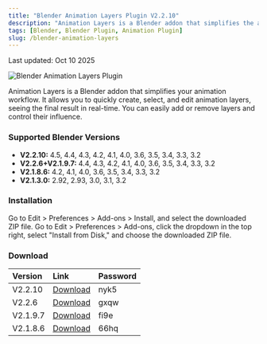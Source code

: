```yaml
---
title: "Blender Animation Layers Plugin V2.2.10"
description: "Animation Layers is a Blender addon that simplifies the animation workflow by allowing you to work with layers, similar to workflows in other animation software."
tags: [Blender, Blender Plugin, Animation Plugin]
slug: /blender-animation-layers
---
```


Last updated: Oct 10 2025

![Blender Animation Layers Plugin](https://www.gfxcamp.com/wp-content/uploads/2022/09/Animation-Layers.jpg)

Animation Layers is a Blender addon that simplifies your animation workflow. It allows you to quickly create, select, and edit animation layers, seeing the final result in real-time. You can easily add or remove layers and control their influence.

### Supported Blender Versions

- **V2.2.10:** 4.5, 4.4, 4.3, 4.2, 4.1, 4.0, 3.6, 3.5, 3.4, 3.3, 3.2
- **V2.2.6+V2.1.9.7:** 4.4, 4.3, 4.2, 4.1, 4.0, 3.6, 3.5, 3.4, 3.3, 3.2
- **V2.1.8.6:** 4.2, 4.1, 4.0, 3.6, 3.5, 3.4, 3.3, 3.2
- **V2.1.3.0:** 2.92, 2.93, 3.0, 3.1, 3.2

### Installation

<Tabs>
<TabItem value="blender4" label="Blender 4.0 or Lower">
Go to Edit > Preferences > Add-ons > Install, and select the downloaded ZIP file.
</TabItem>
<TabItem value="blender4.1" label="Blender 4.1 or Higher">
Go to Edit > Preferences > Add-ons, click the dropdown in the top right, select "Install from Disk," and choose the downloaded ZIP file.
</TabItem>
</Tabs>

### Download

| Version | Link | Password |
| :--- | :--- | :--- |
| V2.2.10 | [Download](https://pan.baidu.com/s/1rGyCMpGOWv3EK88BOyG2Dw?pwd=nyk5) | nyk5 |
| V2.2.6 | [Download](https://pan.baidu.com/s/1YrN5pqvNWWSfWhXQZDLpIA?pwd=gxqw) | gxqw |
| V2.1.9.7 | [Download](https://pan.baidu.com/s/1j5J1UMfHVMwHgGD8VvnbcA?pwd=fi9e) | fi9e |
| V2.1.8.6 | [Download](https://pan.baidu.com/s/1DqAMLGQcRtjbhLAOVu2YhQ?pwd=66hq) | 66hq |

